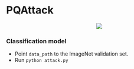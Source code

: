# PQAttack

<p align="center">
  <img src="paper_imgs/visual.png">
</p>


### Classification model
- Point `data_path` to the ImageNet validation set.
- Run `python attack.py`

